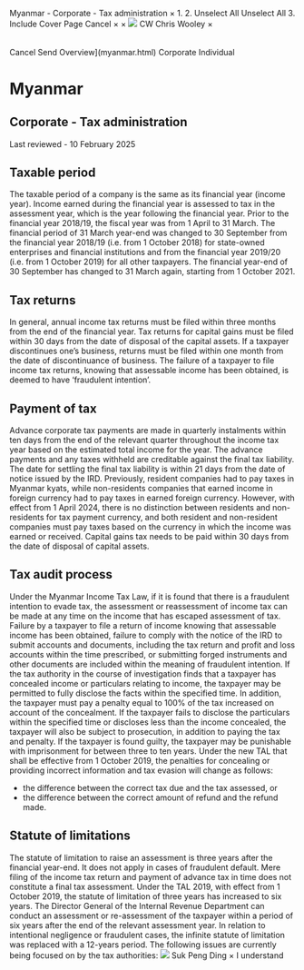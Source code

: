 Myanmar - Corporate - Tax administration
×
1.
2.
Unselect All
Unselect All
3.
Include Cover Page
Cancel
×
×
![](-/media/world-wide-tax-summaries/attachments/global---chris-wooley.ashx%3Frev=ac5e5f3223b34096b1afc2a6009c7320&revision=ac5e5f32-23b3-4096-b1af-c2a6009c7320&hash=859B7ADC84DC2CBEC9760E9E6EE7DE6D0A8BFCDF)
CW
Chris Wooley
×
######
Cancel
Send
Overview](myanmar.html)
Corporate
Individual
# Myanmar
## Corporate - Tax administration
Last reviewed - 10 February 2025
## Taxable period
The taxable period of a company is the same as its financial year (income year). Income earned during the financial year is assessed to tax in the assessment year, which is the year following the financial year.
Prior to the financial year 2018/19, the fiscal year was from 1 April to 31 March. The financial period of 31 March year-end was changed to 30 September from the financial year 2018/19 (i.e. from 1 October 2018) for state-owned enterprises and financial institutions and from the financial year 2019/20 (i.e. from 1 October 2019) for all other taxpayers.
The financial year-end of 30 September has changed to 31 March again, starting from 1 October 2021.
## Tax returns
In general, annual income tax returns must be filed within three months from the end of the financial year.
Tax returns for capital gains must be filed within 30 days from the date of disposal of the capital assets.
If a taxpayer discontinues one’s business, returns must be filed within one month from the date of discontinuance of business.
The failure of a taxpayer to file income tax returns, knowing that assessable income has been obtained, is deemed to have ‘fraudulent intention’.
## Payment of tax
Advance corporate tax payments are made in quarterly instalments within ten days from the end of the relevant quarter throughout the income tax year based on the estimated total income for the year. The advance payments and any taxes withheld are creditable against the final tax liability. The date for settling the final tax liability is within 21 days from the date of notice issued by the IRD.
Previously, resident companies had to pay taxes in Myanmar kyats, while non-residents companies that earned income in foreign currency had to pay taxes in earned foreign currency. However, with effect from 1 April 2024, there is no distinction between residents and non-residents for tax payment currency, and both resident and non-resident companies must pay taxes based on the currency in which the income was earned or received.
Capital gains tax needs to be paid within 30 days from the date of disposal of capital assets.
## Tax audit process
Under the Myanmar Income Tax Law, if it is found that there is a fraudulent intention to evade tax, the assessment or reassessment of income tax can be made at any time on the income that has escaped assessment of tax.
Failure by a taxpayer to file a return of income knowing that assessable income has been obtained, failure to comply with the notice of the IRD to submit accounts and documents, including the tax return and profit and loss accounts within the time prescribed, or submitting forged instruments and other documents are included within the meaning of fraudulent intention. If the tax authority in the course of investigation finds that a taxpayer has concealed income or particulars relating to income, the taxpayer may be permitted to fully disclose the facts within the specified time. In addition, the taxpayer must pay a penalty equal to 100% of the tax increased on account of the concealment. If the taxpayer fails to disclose the particulars within the specified time or discloses less than the income concealed, the taxpayer will also be subject to prosecution, in addition to paying the tax and penalty. If the taxpayer is found guilty, the taxpayer may be punishable with imprisonment for between three to ten years.
Under the new TAL that shall be effective from 1 October 2019, the penalties for concealing or providing incorrect information and tax evasion will change as follows:
- the difference between the correct tax due and the tax assessed, or
- the difference between the correct amount of refund and the refund made.
## Statute of limitations
The statute of limitation to raise an assessment is three years after the financial year-end. It does not apply in cases of fraudulent default. Mere filing of the income tax return and payment of advance tax in time does not constitute a final tax assessment.
Under the TAL 2019, with effect from 1 October 2019, the statute of limitation of three years has increased to six years. The Director General of the Internal Revenue Department can conduct an assessment or re-assessment of the taxpayer within a period of six years after the end of the relevant assessment year. In relation to intentional negligence or fraudulent cases, the infinite statute of limitation was replaced with a 12-years period.
The following issues are currently being focused on by the tax authorities:
![](-/media/world-wide-tax-summaries/myanmarsuk-peng-dingmyanmar--suk-peng-dingjpg20220720101601637.ashx%3Frev=02e87324f8024946bef1e928d6495503&revision=02e87324-f802-4946-bef1-e928d6495503&hash=59AA4BE9BE35BDBAB261CECFA2D5869DC815208E)
Suk Peng Ding
×
I understand